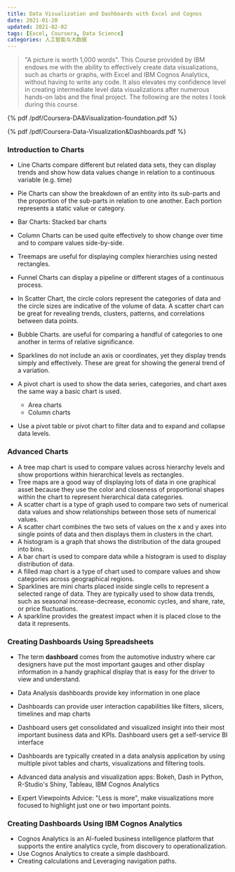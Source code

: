 ```yaml
---
title: Data Visualization and Dashboards with Excel and Cognos
date: 2021-01-20
updated: 2021-02-02
tags: [Excel, Coursera, Data Science]
categories: 人工智能与大数据
---
```


> "A picture is worth 1,000 words". This Course provided by IBM endows me with the ability to effectively create data visualizations, such as charts or graphs, with Excel and IBM Cognos Analytics, without having to write any code. It also elevates my confidence level in creating intermediate level data visualizations after numerous hands-on labs and the final project. The following are the notes I took during this course.

<!--more-->

{% pdf /pdf/Coursera-DA&Visualization-foundation.pdf %}

{% pdf /pdf/Coursera-Data-Visualization&Dashboards.pdf %}

### Introduction to Charts

- Line Charts compare different but related data sets, they can display trends and show how data values change in relation to a continuous variable (e.g. time)
- Pie Charts can show the breakdown of an entity into its sub-parts and the proportion of the sub-parts in relation to one another. Each portion represents a static value or category.
- Bar Charts: Stacked bar charts
- Column Charts can be used quite effectively to show change over time and to compare values side-by-side.
- Treemaps are useful for displaying complex hierarchies using nested rectangles.
- Funnel Charts can display a pipeline or different stages of a continuous process.
- In Scatter Chart, the circle colors represent the categories of data and the circle sizes are indicative of the volume of data. A scatter chart can be great for revealing trends, clusters, patterns, and correlations between data points. 
- Bubble Charts. are useful for comparing a handful of categories to one another in terms of relative significance.
- Sparklines do not include an axis or coordinates, yet they display trends simply and effectively. These are great for showing the general trend of a variation. 

- A pivot chart is used to show the data series, categories, and chart axes the same way a basic chart is used.
  - Area charts
  - Column charts
- Use a pivot table or pivot chart to filter data and to expand and collapse data levels.

### Advanced Charts

- A tree map chart is used to compare values across hierarchy levels and show proportions within hierarchical levels as rectangles. 
- Tree maps are a good way of displaying lots of data in one graphical asset because they use the color and closeness of proportional shapes within the chart to represent hierarchical data categories.
- A scatter chart is a type of graph used to compare two sets of numerical data values and show relationships between those sets of numerical values.  
- A scatter chart combines the two sets of values on the x and y axes into single points of data and then displays them in clusters in the chart.
- A histogram is a graph that shows the distribution of the data grouped into bins. 
- A bar chart is used to compare data while a histogram is used to display distribution of data.
- A filled map chart is a type of chart used to compare values and show categories across geographical regions.
- Sparklines are mini charts placed inside single cells to represent a selected range of data. They are typically used to show data trends, such as seasonal increase-decrease, economic cycles, and share, rate, or price fluctuations.
- A sparkline provides the greatest impact when it is placed close to the data it represents.

### Creating Dashboards Using Spreadsheets

- The term **dashboard** comes from the automotive industry where car designers have put the most important gauges and other display information in a handy graphical display that is easy for the driver to view and understand.
- Data Analysis dashboards provide key information in one place
- Dashboards can provide user interaction capabilities like filters, slicers, timelines and map charts
- Dashboard users get consolidated and visualized insight into their most important business data and KPIs. Dashboard users get a self-service BI interface
- Dashboards are typically created in a data analysis application by using multiple pivot tables and charts, visualizations and filtering tools.

- Advanced data analysis and visualization apps: Bokeh, Dash in Python, R-Studio's Shiny, Tableau, IBM Cognos Analytics
- Expert Viewpoints Advice: "Less is more", make visualizations more focused to highlight just one or two important points.

### Creating Dashboards Using IBM Cognos Analytics

- Cognos Analytics is an AI-fueled business intelligence platform that supports the entire analytics cycle, from discovery to operationalization.
- Use Cognos Analytics to create a simple dashboard.
- Creating calculations and Leveraging navigation paths.